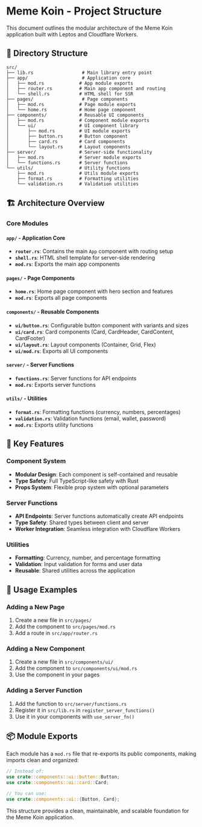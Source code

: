 # Meme Koin - Project Structure

This document outlines the modular architecture of the Meme Koin application built with Leptos and Cloudflare Workers.

## 📁 Directory Structure

```
src/
├── lib.rs                  # Main library entry point
├── app/                    # Application core
│   ├── mod.rs             # App module exports
│   ├── router.rs          # Main app component and routing
│   └── shell.rs           # HTML shell for SSR
├── pages/                  # Page components
│   ├── mod.rs             # Page module exports
│   └── home.rs            # Home page component
├── components/            # Reusable UI components
│   ├── mod.rs             # Component module exports
│   └── ui/                # UI component library
│       ├── mod.rs         # UI module exports
│       ├── button.rs      # Button component
│       ├── card.rs        # Card components
│       └── layout.rs      # Layout components
├── server/                # Server-side functionality
│   ├── mod.rs             # Server module exports
│   └── functions.rs       # Server functions
└── utils/                 # Utility functions
    ├── mod.rs             # Utils module exports
    ├── format.rs          # Formatting utilities
    └── validation.rs      # Validation utilities
```

## 🏗️ Architecture Overview

### Core Modules

#### `app/` - Application Core
- **`router.rs`**: Contains the main `App` component with routing setup
- **`shell.rs`**: HTML shell template for server-side rendering
- **`mod.rs`**: Exports the main app components

#### `pages/` - Page Components
- **`home.rs`**: Home page component with hero section and features
- **`mod.rs`**: Exports all page components

#### `components/` - Reusable Components
- **`ui/button.rs`**: Configurable button component with variants and sizes
- **`ui/card.rs`**: Card components (Card, CardHeader, CardContent, CardFooter)
- **`ui/layout.rs`**: Layout components (Container, Grid, Flex)
- **`ui/mod.rs`**: Exports all UI components

#### `server/` - Server Functions
- **`functions.rs`**: Server functions for API endpoints
- **`mod.rs`**: Exports server functions

#### `utils/` - Utilities
- **`format.rs`**: Formatting functions (currency, numbers, percentages)
- **`validation.rs`**: Validation functions (email, wallet, password)
- **`mod.rs`**: Exports utility functions

## 🔧 Key Features

### Component System
- **Modular Design**: Each component is self-contained and reusable
- **Type Safety**: Full TypeScript-like safety with Rust
- **Props System**: Flexible prop system with optional parameters

### Server Functions
- **API Endpoints**: Server functions automatically create API endpoints
- **Type Safety**: Shared types between client and server
- **Worker Integration**: Seamless integration with Cloudflare Workers

### Utilities
- **Formatting**: Currency, number, and percentage formatting
- **Validation**: Input validation for forms and user data
- **Reusable**: Shared utilities across the application

## 🚀 Usage Examples

### Adding a New Page
1. Create a new file in `src/pages/`
2. Add the component to `src/pages/mod.rs`
3. Add a route in `src/app/router.rs`

### Adding a New Component
1. Create a new file in `src/components/ui/`
2. Add the component to `src/components/ui/mod.rs`
3. Use the component in your pages

### Adding a Server Function
1. Add the function to `src/server/functions.rs`
2. Register it in `src/lib.rs` in `register_server_functions()`
3. Use it in your components with `use_server_fn()`

## 📦 Module Exports

Each module has a `mod.rs` file that re-exports its public components, making imports clean and organized:

```rust
// Instead of:
use crate::components::ui::button::Button;
use crate::components::ui::card::Card;

// You can use:
use crate::components::ui::{Button, Card};
```

This structure provides a clean, maintainable, and scalable foundation for the Meme Koin application.
